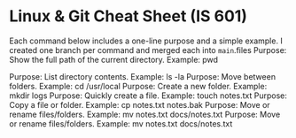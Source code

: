 # Linux & Git Cheat Sheet (IS 601)


Each command below includes a one-line purpose and a simple example.
I created one branch per command and merged each into `main`.files
Purpose: Show the full path of the current directory.
Example: pwd

Purpose: List directory contents.
Example:
    ls -la
Purpose: Move between folders.
Example:
    cd /usr/local
Purpose: Create a new folder.
Example:
    mkdir logs
Purpose: Quickly create a file.
Example:
    touch notes.txt
Purpose: Copy a file or folder.
Example:
   cp notes.txt notes.bak
Purpose: Move or rename files/folders.
Example:
    mv notes.txt docs/notes.txt
Purpose: Move or rename files/folders.
Example:
    mv notes.txt docs/notes.txt

